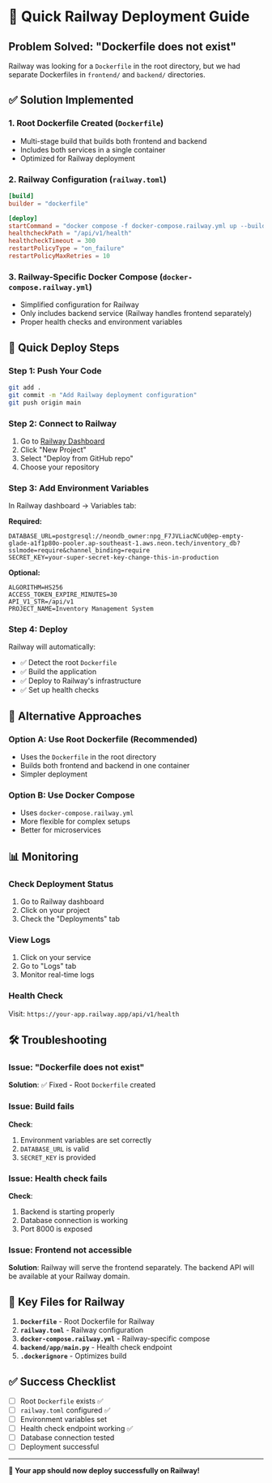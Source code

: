 # 🚂 Quick Railway Deployment Guide

## Problem Solved: "Dockerfile does not exist"

Railway was looking for a `Dockerfile` in the root directory, but we had separate Dockerfiles in `frontend/` and `backend/` directories.

## ✅ Solution Implemented

### 1. **Root Dockerfile Created** (`Dockerfile`)
- Multi-stage build that builds both frontend and backend
- Includes both services in a single container
- Optimized for Railway deployment

### 2. **Railway Configuration** (`railway.toml`)
```toml
[build]
builder = "dockerfile"

[deploy]
startCommand = "docker compose -f docker-compose.railway.yml up --build"
healthcheckPath = "/api/v1/health"
healthcheckTimeout = 300
restartPolicyType = "on_failure"
restartPolicyMaxRetries = 10
```

### 3. **Railway-Specific Docker Compose** (`docker-compose.railway.yml`)
- Simplified configuration for Railway
- Only includes backend service (Railway handles frontend separately)
- Proper health checks and environment variables

## 🚀 Quick Deploy Steps

### Step 1: Push Your Code
```bash
git add .
git commit -m "Add Railway deployment configuration"
git push origin main
```

### Step 2: Connect to Railway
1. Go to [Railway Dashboard](https://railway.app/dashboard)
2. Click "New Project"
3. Select "Deploy from GitHub repo"
4. Choose your repository

### Step 3: Add Environment Variables
In Railway dashboard → Variables tab:

**Required:**
```env
DATABASE_URL=postgresql://neondb_owner:npg_F7JVLiacNCu0@ep-empty-glade-a1f1p80o-pooler.ap-southeast-1.aws.neon.tech/inventory_db?sslmode=require&channel_binding=require
SECRET_KEY=your-super-secret-key-change-this-in-production
```

**Optional:**
```env
ALGORITHM=HS256
ACCESS_TOKEN_EXPIRE_MINUTES=30
API_V1_STR=/api/v1
PROJECT_NAME=Inventory Management System
```

### Step 4: Deploy
Railway will automatically:
- ✅ Detect the root `Dockerfile`
- ✅ Build the application
- ✅ Deploy to Railway's infrastructure
- ✅ Set up health checks

## 🔧 Alternative Approaches

### Option A: Use Root Dockerfile (Recommended)
- Uses the `Dockerfile` in the root directory
- Builds both frontend and backend in one container
- Simpler deployment

### Option B: Use Docker Compose
- Uses `docker-compose.railway.yml`
- More flexible for complex setups
- Better for microservices

## 📊 Monitoring

### Check Deployment Status
1. Go to Railway dashboard
2. Click on your project
3. Check the "Deployments" tab

### View Logs
1. Click on your service
2. Go to "Logs" tab
3. Monitor real-time logs

### Health Check
Visit: `https://your-app.railway.app/api/v1/health`

## 🛠️ Troubleshooting

### Issue: "Dockerfile does not exist"
**Solution**: ✅ Fixed - Root `Dockerfile` created

### Issue: Build fails
**Check**:
1. Environment variables are set correctly
2. `DATABASE_URL` is valid
3. `SECRET_KEY` is provided

### Issue: Health check fails
**Check**:
1. Backend is starting properly
2. Database connection is working
3. Port 8000 is exposed

### Issue: Frontend not accessible
**Solution**: Railway will serve the frontend separately. The backend API will be available at your Railway domain.

## 🎯 Key Files for Railway

1. **`Dockerfile`** - Root Dockerfile for Railway
2. **`railway.toml`** - Railway configuration
3. **`docker-compose.railway.yml`** - Railway-specific compose
4. **`backend/app/main.py`** - Health check endpoint
5. **`.dockerignore`** - Optimizes build

## ✅ Success Checklist

- [ ] Root `Dockerfile` exists ✅
- [ ] `railway.toml` configured ✅
- [ ] Environment variables set
- [ ] Health check endpoint working ✅
- [ ] Database connection tested
- [ ] Deployment successful

---

**🎉 Your app should now deploy successfully on Railway!** 